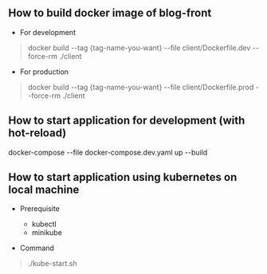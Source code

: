 ## How to build docker image of blog-front
* For development 
> docker build --tag {tag-name-you-want} --file client/Dockerfile.dev --force-rm ./client
* For production
> docker build --tag {tag-name-you-want} --file client/Dockerfile.prod --force-rm ./client

## How to start application for development (with hot-reload)
docker-compose --file docker-compose.dev.yaml up --build

## How to start application using kubernetes on local machine
* Prerequisite
    * kubectl
    * minikube

* Command
> ./kube-start.sh
